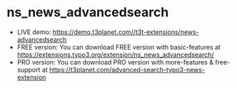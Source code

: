 # ns_news_advancedsearch

- LIVE demo: https://demo.t3planet.com//t3t-extensions/news-advancedsearch
- FREE version: You can download FREE version with basic-features at https://extensions.typo3.org/extension/ns_news_advancedsearch/
- PRO version: You can download PRO version with more-features & free-support at https://t3planet.com/advanced-search-typo3-news-extension
